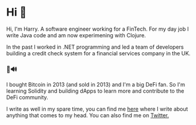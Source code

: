 # Hi 👋

Hi, I'm Harry. A software engineer working for a FinTech. For my day job I write Java code and am now experimening with Clojure.

In the past I worked in .NET programming and led a team of developers building a credit check system for a financial services company in the UK.

### 🦇🔊 
I bought Bitcoin in 2013 (and sold in 2013) and I'm a big DeFi fan. So I'm learning Solidity and building dApps to learn more and contribute to the DeFi community. 

I write as well in my spare time, you can find me [here](https://harrymoy.com) where I write about anything that comes to my head. You can also find me on [Twitter.](https://twitter.com/HarryMoy)
